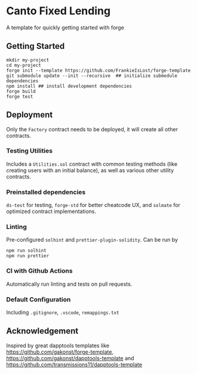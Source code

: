 # Canto Fixed Lending

A template for quickly getting started with forge

## Getting Started

```
mkdir my-project
cd my-project
forge init --template https://github.com/FrankieIsLost/forge-template
git submodule update --init --recursive  ## initialize submodule dependencies
npm install ## install development dependencies
forge build
forge test
```

## Deployment
Only the `Factory` contract needs to be deployed, it will create all other contracts.

### Testing Utilities

Includes a `Utilities.sol` contract with common testing methods (like creating users with an initial balance), as well as various other utility contracts.

### Preinstalled dependencies

`ds-test` for testing, `forge-std` for better cheatcode UX, and `solmate` for optimized contract implementations.  

### Linting

Pre-configured `solhint` and `prettier-plugin-solidity`. Can be run by

```
npm run solhint
npm run prettier
```

### CI with Github Actions

Automatically run linting and tests on pull requests.

### Default Configuration

Including `.gitignore`, `.vscode`, `remappings.txt`

## Acknowledgement

Inspired by great dapptools templates like https://github.com/gakonst/forge-template, https://github.com/gakonst/dapptools-template and https://github.com/transmissions11/dapptools-template
